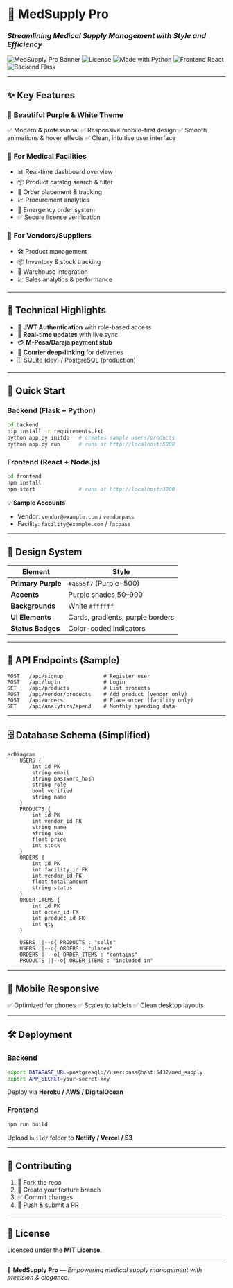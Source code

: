 
# 🏥 MedSupply Pro

### *Streamlining Medical Supply Management with Style and Efficiency*

![MedSupply Pro Banner](https://img.shields.io/badge/Medical_Supply-Platform-purple?style=for-the-badge\&logo=medrt\&logoColor=white)
![License](https://img.shields.io/badge/License-MIT-green?style=for-the-badge)
![Made with Python](https://img.shields.io/badge/Made%20with-Python-blue?style=for-the-badge\&logo=python)
![Frontend React](https://img.shields.io/badge/Frontend-React-61DAFB?style=for-the-badge\&logo=react\&logoColor=black)
![Backend Flask](https://img.shields.io/badge/Backend-Flask-lightgrey?style=for-the-badge\&logo=flask)

---

## ✨ Key Features

### 🎨 **Beautiful Purple & White Theme**

✅ Modern & professional
✅ Responsive mobile-first design
✅ Smooth animations & hover effects
✅ Clean, intuitive user interface

### 🏥 **For Medical Facilities**

* 📊 Real-time dashboard overview
* 📦 Product catalog search & filter
* 🧾 Order placement & tracking
* 📈 Procurement analytics
* 🚨 Emergency order system
* ✅ Secure license verification

### 🏪 **For Vendors/Suppliers**

* 🛠️ Product management
* 📦 Inventory & stock tracking
* 🚚 Warehouse integration
* 📈 Sales analytics & performance

---

## 🔧 Technical Highlights

* 🔑 **JWT Authentication** with role-based access
* 🔄 **Real-time updates** with live sync
* 💳 **M-Pesa/Daraja payment stub**
* 🚚 **Courier deep-linking** for deliveries
* 🗄️ SQLite (dev) / PostgreSQL (production)

---

## 🚀 Quick Start

### Backend (Flask + Python)

```bash
cd backend
pip install -r requirements.txt
python app.py initdb   # creates sample users/products
python app.py run      # runs at http://localhost:5000
```

### Frontend (React + Node.js)

```bash
cd frontend
npm install
npm start              # runs at http://localhost:3000
```

💡 **Sample Accounts**

* Vendor: `vendor@example.com` / `vendorpass`
* Facility: `facility@example.com` / `facpass`

---

## 🎨 Design System

| Element            | Style                            |
| ------------------ | -------------------------------- |
| **Primary Purple** | `#a855f7` (Purple-500)           |
| **Accents**        | Purple shades 50–900             |
| **Backgrounds**    | White `#ffffff`                  |
| **UI Elements**    | Cards, gradients, purple borders |
| **Status Badges**  | Color-coded indicators           |

---

## 📡 API Endpoints (Sample)

```http
POST   /api/signup             # Register user
POST   /api/login              # Login
GET    /api/products           # List products
POST   /api/vendor/products    # Add product (vendor only)
POST   /api/orders             # Place order (facility only)
GET    /api/analytics/spend    # Monthly spending data
```

---

## 🗄️ Database Schema (Simplified)

```mermaid
erDiagram
    USERS {
        int id PK
        string email
        string password_hash
        string role
        bool verified
        string name
    }
    PRODUCTS {
        int id PK
        int vendor_id FK
        string name
        string sku
        float price
        int stock
    }
    ORDERS {
        int id PK
        int facility_id FK
        int vendor_id FK
        float total_amount
        string status
    }
    ORDER_ITEMS {
        int id PK
        int order_id FK
        int product_id FK
        int qty
    }

    USERS ||--o{ PRODUCTS : "sells"
    USERS ||--o{ ORDERS : "places"
    ORDERS ||--o{ ORDER_ITEMS : "contains"
    PRODUCTS ||--o{ ORDER_ITEMS : "included in"
```

---

## 📱 Mobile Responsive

✅ Optimized for phones
✅ Scales to tablets
✅ Clean desktop layouts

---

## 🛠️ Deployment

### Backend

```bash
export DATABASE_URL=postgresql://user:pass@host:5432/med_supply
export APP_SECRET=your-secret-key
```

Deploy via **Heroku / AWS / DigitalOcean**

### Frontend

```bash
npm run build
```

Upload `build/` folder to **Netlify / Vercel / S3**

---

## 🤝 Contributing

1. 🍴 Fork the repo
2. 🌱 Create your feature branch
3. ✅ Commit changes
4. 🚀 Push & submit a PR

---

## 📄 License

Licensed under the **MIT License**.

---

💜 **MedSupply Pro** — *Empowering medical supply management with precision & elegance.*

